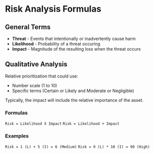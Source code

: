 # Risk Analysis Formulas
## General Terms
- **Threat** - Events that intentionally or inadvertently cause harm
- **Likelihood** - Probability of a threat occuring
- **Impact** - Magnitude of the resulting loss when the threat occurs
## Qualitative Analysis
Relative prioritization that could use:
- Number scale (1 to 10)
- Specific terms (Certain or Likely and Moderate or Negligible)

Typically, the impact will include the relative importance of the asset.
### Formulas
`Risk = Likelihood X Impact`
`Risk = Likelihood + Impact`
### Examples
`Risk = 1 (L) + 5 (I) = 6 (Medium)`
`Risk = 9 (L) * 10 (I) = 90 (High)`
